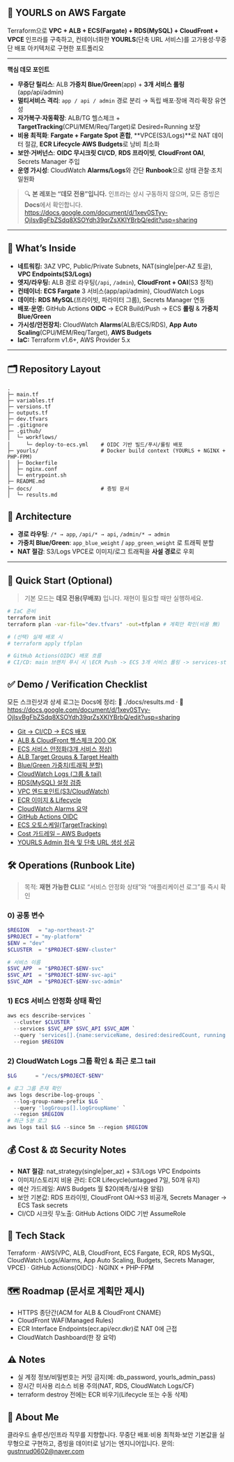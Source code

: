 ## 🧭 YOURLS on AWS Fargate

Terraform으로 **VPC + ALB + ECS(Fargate) + RDS(MySQL) + CloudFront + VPCE** 인프라를 구축하고, 컨테이너화한 **YOURLS**(단축 URL 서비스)를 고가용성·무중단 배포 아키텍처로 구현한 포트폴리오

---

**핵심 데모 포인트**
- **무중단 릴리스**: ALB **가중치 Blue/Green**(app) + **3개 서비스 롤링**(app/api/admin)
- **멀티서비스 격리**: `app / api / admin` 경로 분리 → 독립 배포·장애 격리·확장 유연성
- **자가복구·자동확장**: ALB/TG 헬스체크 + **TargetTracking**(CPU/MEM/Req/Target)로 Desired=Running 보장
- **비용 최적화**: **Fargate + Fargate Spot 혼합**, **VPCE(S3/Logs)**로 NAT 데이터 절감, **ECR Lifecycle**·**AWS Budgets**로 낭비 최소화
- **보안·거버넌스**: **OIDC 무시크릿 CI/CD**, **RDS 프라이빗**, **CloudFront OAI**, Secrets Manager 주입
- **운영 가시성**: CloudWatch **Alarms/Logs**와 간단 **Runbook**으로 상태 관찰·조치 일원화


> 🔍 **본 레포는 “데모 전용”입니다.** 인프라는 상시 구동하지 않으며, 모든 증빙은 **Docs**에서 확인합니다.  
https://docs.google.com/document/d/1xev0STyy-OjIsvBgFbZSdq8XSOYdh39qrZsXKlYBrbQ/edit?usp=sharing
---

## 🔎 What’s Inside
- **네트워킹:** 3AZ VPC, Public/Private Subnets, NAT(single|per-AZ 토글), **VPC Endpoints(S3/Logs)**
- **엣지/라우팅:** ALB 경로 라우팅(`/api`, `/admin`), **CloudFront + OAI**(S3 정적)
- **컨테이너:** **ECS Fargate** 3 서비스(app/api/admin), CloudWatch Logs
- **데이터:** **RDS MySQL**(프라이빗, 파라미터 그룹), Secrets Manager 연동
- **배포·운영:** GitHub Actions **OIDC** → ECR Build/Push → ECS **롤링** & **가중치 Blue/Green**
- **가시성/안전장치:** CloudWatch **Alarms**(ALB/ECS/RDS), **App Auto Scaling**(CPU/MEM/Req/Target), **AWS Budgets**
- **IaC:** Terraform v1.6+, AWS Provider 5.x

---

## 🗂️ Repository Layout
```text
.
├─ main.tf
├─ variables.tf
├─ versions.tf
├─ outputs.tf                
├─ dev.tfvars
├─ .gitignore
├─ .github/
│  └─ workflows/
│     └─ deploy-to-ecs.yml    # OIDC 기반 빌드/푸시/롤링 배포
├─ yourls/                    # Docker build context (YOURLS + NGINX + PHP-FPM)
│  ├─ Dockerfile
│  ├─ nginx.conf
│  └─ entrypoint.sh
├─ README.md
├─ docs/                      # 증빙 문서
│  └─ results.md

```
## 🧩 Architecture
- **경로 라우팅**: `/* → app`, `/api/* → api`, `/admin/* → admin`  
- **가중치 Blue/Green**: `app_blue_weight` / `app_green_weight` 로 트래픽 분할  
- **NAT 절감**: S3/Logs VPCE로 이미지/로그 트래픽을 **사설 경로**로 우회

---

## 🚀 Quick Start (Optional)
> 기본 모드는 **데모 전용(무배포)** 입니다. 재현이 필요할 때만 실행하세요.
```bash
# IaC 준비
terraform init
terraform plan -var-file="dev.tfvars" -out=tfplan # 계획만 확인(비용 無)

# (선택) 실제 배포 시
# terraform apply tfplan

# GitHub Actions(OIDC) 배포 흐름
# CI/CD: main 브랜치 푸시 시 \ECR Push -> ECS 3개 서비스 롤링 -> services-stable 까지 자동 대기
```
## ✅ Demo / Verification Checklist
모든 스크린샷과 상세 로그는 Docs에 정리:
📄 ./docs/results.md
 · 🔗 
https://docs.google.com/document/d/1xev0STyy-OjIsvBgFbZSdq8XSOYdh39qrZsXKlYBrbQ/edit?usp=sharing
- [Git -> CI/CD -> ECS 배포](https://docs.google.com/document/d/1Yt-mmegPSgOmOnRnar6i2-aZnijIX6uL78tCX0XyVu0/edit?tab=t.0#bookmark=id.eas2c4dos6cv)
- [ALB & CloudFront 헬스체크 200 OK](https://docs.google.com/document/d/1xev0STyy-OjIsvBgFbZSdq8XSOYdh39qrZsXKlYBrbQ/edit?tab=t.0#bookmark=id.wvb9282fcdnh)
- [ECS 서비스 안정화(3개 서비스 정상)](https://docs.google.com/document/d/1xev0STyy-OjIsvBgFbZSdq8XSOYdh39qrZsXKlYBrbQ/edit?tab=t.0#bookmark=id.aofduuee2joy)
- [ALB Target Groups & Target Health](https://docs.google.com/document/d/1xev0STyy-OjIsvBgFbZSdq8XSOYdh39qrZsXKlYBrbQ/edit?tab=t.0#bookmark=id.r9if9ikv8q4c)
- [Blue/Green 가중치(트래픽 분할)](https://docs.google.com/document/d/1xev0STyy-OjIsvBgFbZSdq8XSOYdh39qrZsXKlYBrbQ/edit?tab=t.0#bookmark=id.mlv5k175b3ap)
- [CloudWatch Logs (그룹 & tail)](https://docs.google.com/document/d/1xev0STyy-OjIsvBgFbZSdq8XSOYdh39qrZsXKlYBrbQ/edit?tab=t.0#bookmark=id.119iznubupsy)
- [RDS(MySQL) 설정 검증](https://docs.google.com/document/d/1xev0STyy-OjIsvBgFbZSdq8XSOYdh39qrZsXKlYBrbQ/edit?tab=t.0#bookmark=id.kekxiht9og3e)
- [VPC 엔드포인트(S3/CloudWatch)](https://docs.google.com/document/d/1xev0STyy-OjIsvBgFbZSdq8XSOYdh39qrZsXKlYBrbQ/edit?tab=t.0#bookmark=id.kp6ls9yuf0zv)
- [ECR 이미지 & Lifecycle](https://docs.google.com/document/d/1xev0STyy-OjIsvBgFbZSdq8XSOYdh39qrZsXKlYBrbQ/edit?tab=t.0#bookmark=id.fo5j95hc1j7t)
- [CloudWatch Alarms 요약](https://docs.google.com/document/d/1xev0STyy-OjIsvBgFbZSdq8XSOYdh39qrZsXKlYBrbQ/edit?tab=t.0#bookmark=id.a2iq127hz5ss)
- [GitHub Actions OIDC](https://docs.google.com/document/d/1xev0STyy-OjIsvBgFbZSdq8XSOYdh39qrZsXKlYBrbQ/edit?tab=t.0#bookmark=id.rvyngabau92y)
- [ECS 오토스케일(TargetTracking)](https://docs.google.com/document/d/1xev0STyy-OjIsvBgFbZSdq8XSOYdh39qrZsXKlYBrbQ/edit?tab=t.0#bookmark=id.3serp0yqauu0)
- [Cost 가드레일 – AWS Budgets](https://docs.google.com/document/d/1xev0STyy-OjIsvBgFbZSdq8XSOYdh39qrZsXKlYBrbQ/edit?tab=t.0#bookmark=id.sli3ujyoa4ar)
- [YOURLS Admin 접속 및 단축 URL 생성 성공](https://docs.google.com/document/d/1xev0STyy-OjIsvBgFbZSdq8XSOYdh39qrZsXKlYBrbQ/edit?tab=t.0#bookmark=id.fhfeoqxxa2re)

## 🛠️ Operations (Runbook Lite)

> 목적: **재현 가능한 CLI**로 “서비스 안정화 상태”와 “애플리케이션 로그”를 즉시 확인

### 0) 공통 변수
```powershell
$REGION   = "ap-northeast-2"
$PROJECT = "my-platform"
$ENV = "dev"
$CLUSTER  = "$PROJECT-$ENV-cluster"

# 서비스 이름
$SVC_APP  = "$PROJECT-$ENV-svc"
$SVC_API  = "$PROJECT-$ENV-svc-api"
$SVC_ADM  = "$PROJECT-$ENV-svc-admin"
```
### 1) ECS 서비스 안정화 상태 확인
```powershell
aws ecs describe-services `
  --cluster $CLUSTER `
  --services $SVC_APP $SVC_API $SVC_ADM `
  --query 'services[].{name:serviceName, desired:desiredCount, running:runningCount, status:status, deployments:length(deployments)}' `
  --region $REGION
```
### 2) CloudWatch Logs 그룹 확인 & 최근 로그 tail
```powershell
$LG      = "/ecs/$PROJECT-$ENV"

# 로그 그룹 존재 확인
aws logs describe-log-groups `
  --log-group-name-prefix $LG `
  --query 'logGroups[].logGroupName' `
  --region $REGION
# 최근 5분 로그
aws logs tail $LG --since 5m --region $REGION
```

## 💰 Cost & ⚖️ Security Notes
- **NAT 절감**: nat_strategy(single|per_az) + S3/Logs VPC Endpoints
- 이미지/스토리지 비용 관리: ECR Lifecycle(untagged 7일, 50개 유지)
- 예산 가드레일: AWS Budgets 월 $20(예측/실사용 알림)
- 보안 기본값: RDS 프라이빗, CloudFront OAI→S3 비공개, Secrets Manager → ECS Task secrets
- CI/CD 시크릿 무노출: GitHub Actions OIDC 기반 AssumeRole

## 🧪 Tech Stack

Terraform · AWS(VPC, ALB, CloudFront, ECS Fargate, ECR, RDS MySQL, CloudWatch Logs/Alarms, App Auto Scaling, Budgets, Secrets Manager, VPCE) · GitHub Actions(OIDC) · NGINX + PHP-FPM

## 🗺️ Roadmap (문서로 계획만 제시)
 - HTTPS 종단간(ACM for ALB & CloudFront CNAME)
 - CloudFront WAF(Managed Rules)
 - ECR Interface Endpoints(ecr.api/ecr.dkr)로 NAT 0에 근접
 - CloudWatch Dashboard(한 장 요약)

## ⚠️ Notes
 - 실 계정 정보/비밀번호는 커밋 금지(예: db_password, yourls_admin_pass)
 - 장시간 미사용 리소스 비용 주의(NAT, RDS, CloudWatch Logs/CF)
 - terraform destroy 전에는 ECR 비우기(Lifecycle 또는 수동 삭제)

## 🙋 About Me
클라우드 솔루션/인프라 직무를 지향합니다. 무중단 배포·비용 최적화·보안 기본값을 실무형으로 구현하고, 증빙을 데이터로 남기는 엔지니어입니다.
문의: gustnrud0602@naver.com

